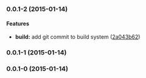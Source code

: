 <a name="0.0.1-2"></a>
### 0.0.1-2 (2015-01-14)


#### Features

* **build:** add git commit to build system ([2a043b62](https://colbin8r@github.com/colbin8r/credential-master/commit/2a043b62f5cb25d18ef79c7c5b83f84434f9c000))


<a name="0.0.1-1"></a>
### 0.0.1-1 (2015-01-14)


<a name="0.0.1-0"></a>
### 0.0.1-0 (2015-01-14)

